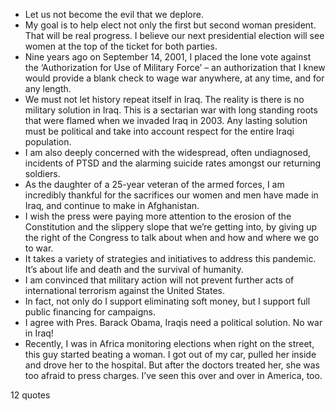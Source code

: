  - Let us not become the evil that we deplore.
 - My goal is to help elect not only the first but second woman president. That will be real progress. I believe our next presidential election will see women at the top of the ticket for both parties.
 - Nine years ago on September 14, 2001, I placed the lone vote against the ‘Authorization for Use of Military Force’ – an authorization that I knew would provide a blank check to wage war anywhere, at any time, and for any length.
 - We must not let history repeat itself in Iraq. The reality is there is no military solution in Iraq. This is a sectarian war with long standing roots that were flamed when we invaded Iraq in 2003. Any lasting solution must be political and take into account respect for the entire Iraqi population.
 - I am also deeply concerned with the widespread, often undiagnosed, incidents of PTSD and the alarming suicide rates amongst our returning soldiers.
 - As the daughter of a 25-year veteran of the armed forces, I am incredibly thankful for the sacrifices our women and men have made in Iraq, and continue to make in Afghanistan.
 - I wish the press were paying more attention to the erosion of the Constitution and the slippery slope that we’re getting into, by giving up the right of the Congress to talk about when and how and where we go to war.
 - It takes a variety of strategies and initiatives to address this pandemic. It’s about life and death and the survival of humanity.
 - I am convinced that military action will not prevent further acts of international terrorism against the United States.
 - In fact, not only do I support eliminating soft money, but I support full public financing for campaigns.
 - I agree with Pres. Barack Obama, Iraqis need a political solution. No war in Iraq!
 - Recently, I was in Africa monitoring elections when right on the street, this guy started beating a woman. I got out of my car, pulled her inside and drove her to the hospital. But after the doctors treated her, she was too afraid to press charges. I’ve seen this over and over in America, too.

12 quotes